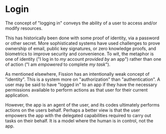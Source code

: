 # Login

The concept of "logging in" conveys the ability of a user to access and/or modify resources.

This has historically been done with some proof of identity, via a password or other secret. More sophisticated systems have used challenges to prove ownership of email, public key signatures, or zero knowledge proofs, and biometrics to improve security and convenience. To wit, the metaphor is one of identity \("I log in to _my_ account _provided by_ an app"\) rather than one of action \("I am _empowered_ to complete _my task_"\).

As mentioned elsewhere, Fission has an intentionally weak concept of "identity". This is a system more on "authorization" than "authentication". A user may be said to have "logged in" to an app if they have the necessary permissions available to perform actions as that user for their current application.

However, the app is an agent of the user, and its codes ultimately performs actions on the users behalf. Perhaps a better view is that the user empowers the app with the delegated capabilities required to carry out tasks on their behalf. It is a model where the human is in control, not the app.

## 

